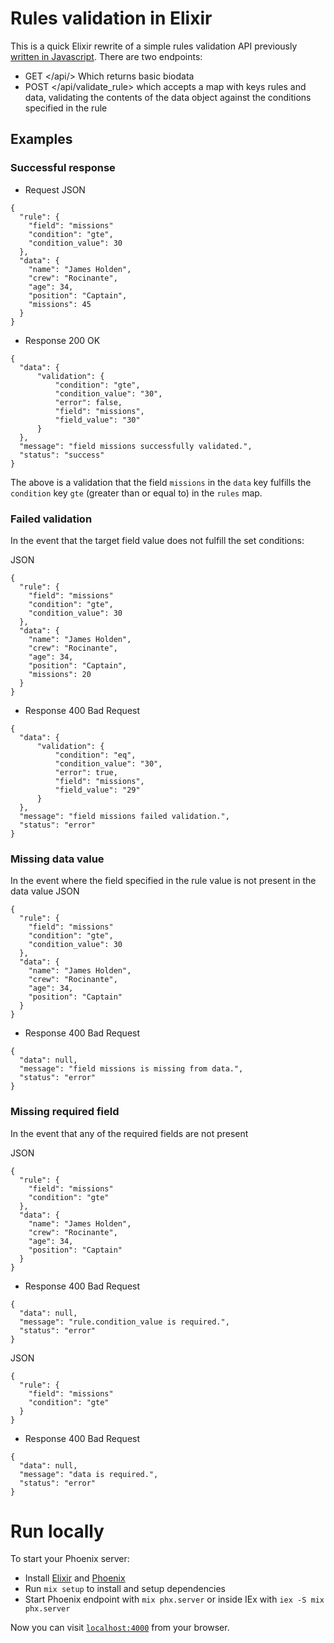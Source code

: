 # Rules validation in Elixir
This is a quick Elixir rewrite of a simple rules validation API previously [written in Javascript](https://github.com/Ay-slim/ayoflwsolution).
There are two endpoints:
- GET </api/> Which returns basic biodata
- POST </api/validate_rule> which accepts a map with keys rules and data, validating the contents of the data object against the conditions specified in the rule

## Examples

### Successful response
- Request
JSON
```
{
  "rule": {
    "field": "missions"
    "condition": "gte",
    "condition_value": 30
  },
  "data": {
    "name": "James Holden",
    "crew": "Rocinante",
    "age": 34,
    "position": "Captain",
    "missions": 45
  }
}
```
- Response
200 OK
```
{
  "data": {
      "validation": {
          "condition": "gte",
          "condition_value": "30",
          "error": false,
          "field": "missions",
          "field_value": "30"
      }
  },
  "message": "field missions successfully validated.",
  "status": "success"
}
```
The above is a validation that the field `missions` in the `data` key fulfills the `condition` key `gte` (greater than or equal to) in the `rules` map.

### Failed validation
In the event that the target field value does not fulfill the set conditions:

JSON
```
{
  "rule": {
    "field": "missions"
    "condition": "gte",
    "condition_value": 30
  },
  "data": {
    "name": "James Holden",
    "crew": "Rocinante",
    "age": 34,
    "position": "Captain",
    "missions": 20
  }
}
```
- Response
400 Bad Request
```
{
  "data": {
      "validation": {
          "condition": "eq",
          "condition_value": "30",
          "error": true,
          "field": "missions",
          "field_value": "29"
      }
  },
  "message": "field missions failed validation.",
  "status": "error"
}
```
### Missing data value
In the event where the field specified in the rule value is not present in the data value
JSON
```
{
  "rule": {
    "field": "missions"
    "condition": "gte",
    "condition_value": 30
  },
  "data": {
    "name": "James Holden",
    "crew": "Rocinante",
    "age": 34,
    "position": "Captain"
  }
}
```
- Response
400 Bad Request
```
{
  "data": null,
  "message": "field missions is missing from data.",
  "status": "error"
}
```
### Missing required field
In the event that any of the required fields are not present

JSON
```
{
  "rule": {
    "field": "missions"
    "condition": "gte"
  },
  "data": {
    "name": "James Holden",
    "crew": "Rocinante",
    "age": 34,
    "position": "Captain"
  }
}
```
- Response
400 Bad Request
```
{
  "data": null,
  "message": "rule.condition_value is required.",
  "status": "error"
}
```

JSON
```
{
  "rule": {
    "field": "missions"
    "condition": "gte"
  }
}
```
- Response
400 Bad Request
```
{
  "data": null,
  "message": "data is required.",
  "status": "error"
}
```

# Run locally
To start your Phoenix server:
  * Install [Elixir](https://elixir-lang.org/install.html) and [Phoenix](https://hexdocs.pm/phoenix/installation.html)
  * Run `mix setup` to install and setup dependencies
  * Start Phoenix endpoint with `mix phx.server` or inside IEx with `iex -S mix phx.server`

Now you can visit [`localhost:4000`](http://localhost:4000) from your browser.


